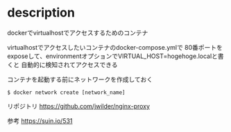 # description

dockerでvirtualhostでアクセスするためのコンテナ

virtualhostでアクセスしたいコンテナのdocker-compose.ymlで
80番ポートをexposeして、environmentオプションでVIRTUAL\_HOST=hogehoge.localと書くと
自動的に検知されてアクセスできる

コンテナを起動する前にネットワークを作成しておく

```
$ docker network create [network_name]
```

リポジトリ
https://github.com/jwilder/nginx-proxy

参考
https://suin.io/531
